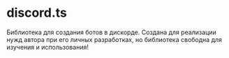 # discord.ts
Библиотека для создания ботов в дискорде. Создана для реализации нужд автора при его личных разработках, но библиотека свободна для изучения и использования!
